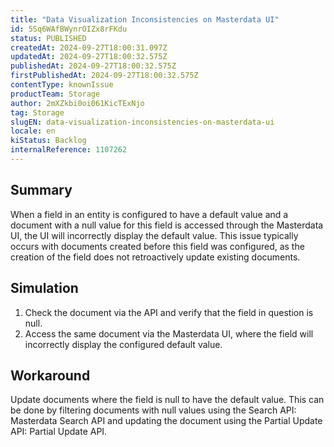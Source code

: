```yaml
---
title: "Data Visualization Inconsistencies on Masterdata UI"
id: 5Sq6WAfBWynrOIZx8rFKdu
status: PUBLISHED
createdAt: 2024-09-27T18:00:31.097Z
updatedAt: 2024-09-27T18:00:32.575Z
publishedAt: 2024-09-27T18:00:32.575Z
firstPublishedAt: 2024-09-27T18:00:32.575Z
contentType: knownIssue
productTeam: Storage
author: 2mXZkbi0oi061KicTExNjo
tag: Storage
slugEN: data-visualization-inconsistencies-on-masterdata-ui
locale: en
kiStatus: Backlog
internalReference: 1107262
---
```


## Summary


When a field in an entity is configured to have a default value and a document with a null value for this field is accessed through the Masterdata UI, the UI will incorrectly display the default value. This issue typically occurs with documents created before this field was configured, as the creation of the field does not retroactively update existing documents.


##

## Simulation



1. Check the document via the API and verify that the field in question is null.
2. Access the same document via the Masterdata UI, where the field will incorrectly display the configured default value.


##

## Workaround


Update documents where the field is null to have the default value. This can be done by filtering documents with null values using the Search API: Masterdata Search API and updating the document using the Partial Update API: Partial Update API.





